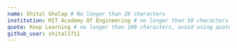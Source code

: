```yaml
---
name: Shital Gholap # No longer than 28 characters
institution: MIT Academy Of Engineering # no longer than 58 characters
quote: Keep Learning # no longer than 100 characters, avoid using quotes(") to guarantee the format remains the same.
github_user: shital1711
---
```

